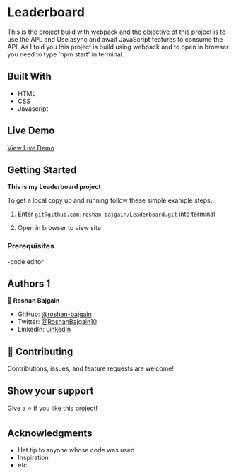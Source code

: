 # Leaderboard

   This is the project build with webpack and the objective of this project is to use the APL and Use async and await JavaScript features to consume the API. As I told you this project is build using webpack and to open in browser you need to type 'npm start' in terminal.

## Built With

- HTML
- CSS
- Javascript

## Live Demo

[View Live Demo](https://musing-wright-05e524.netlify.app)

## Getting Started

**This is my Leaderboard project**


To get a local copy up and running follow these simple example steps.
1) Enter `git@github.com:roshan-bajgain/Leaderboard.git` into terminal

2) Open in browser to view site


### Prerequisites
-code editor


## Authors 1

👤 **Roshan Bajgain**

- GitHub: [@roshan-bajgain](https://github.com/roshan-bajgain)
- Twitter: [@RoshanBajgain10](https://twitter.com/RoshanBajgain10)
- LinkedIn: [LinkedIn](https://www.linkedin.com/in/roshan-bazgain/)


## 🤝 Contributing

Contributions, issues, and feature requests are welcome!

## Show your support

Give a ⭐️ if you like this project!

## Acknowledgments

- Hat tip to anyone whose code was used
- Inspiration
- etc
